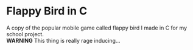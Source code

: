 # Flappy Bird in C
A copy of the popular mobile game called flappy bird I made in C for my school project.<br />
**WARNING** This thing is really rage inducing...
